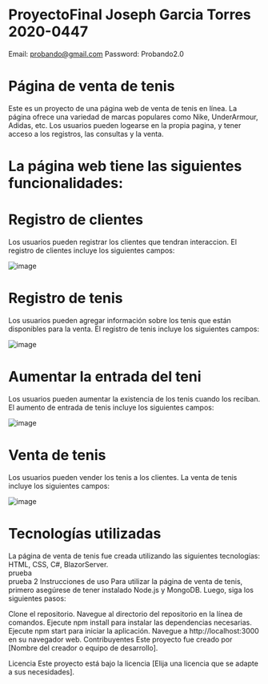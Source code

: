 # ProyectoFinal Joseph Garcia Torres 2020-0447


Email: probando@gmail.com
Password: Probando2.0

# Página de venta de tenis
Este es un proyecto de una página web de venta de tenis en línea. La página ofrece una variedad de marcas populares como Nike, UnderArmour, Adidas, etc. Los usuarios pueden logearse en la propia pagina, y tener acceso a los registros, las consultas y la venta.

# La página web tiene las siguientes funcionalidades:

# Registro de clientes
Los usuarios pueden registrar los clientes que tendran interaccion. El registro de clientes incluye los siguientes campos:

![image](https://user-images.githubusercontent.com/122744896/230835494-3eb411d5-32bc-4360-9797-09811983dfcf.png)

# Registro de tenis
Los usuarios pueden agregar información sobre los tenis que están disponibles para la venta. El registro de tenis incluye los siguientes campos:

![image](https://user-images.githubusercontent.com/122744896/230836969-1f1c6bfe-5dc2-460c-bd76-55ca14892e1b.png)

# Aumentar la entrada del teni
Los usuarios pueden aumentar la existencia de los tenis cuando los reciban. El aumento de entrada de tenis incluye los siguientes campos:

![image](https://user-images.githubusercontent.com/122744896/230839010-a508b40c-7fc7-4bad-8d86-cd7a9aae5b3a.png)

# Venta de tenis
Los usuarios pueden vender los tenis a los clientes. La venta de tenis incluye los siguientes campos:

![image](https://user-images.githubusercontent.com/122744896/230839088-3f5ffa25-5476-4389-93b1-d2ecfa84197f.png)

# Tecnologías utilizadas
La página de venta de tenis fue creada utilizando las siguientes tecnologías: HTML, CSS, C#, BlazorServer. <br>
prueba <br>
prueba 2
Instrucciones de uso
Para utilizar la página de venta de tenis, primero asegúrese de tener instalado Node.js y MongoDB. Luego, siga los siguientes pasos:

Clone el repositorio.
Navegue al directorio del repositorio en la línea de comandos.
Ejecute npm install para instalar las dependencias necesarias.
Ejecute npm start para iniciar la aplicación.
Navegue a http://localhost:3000 en su navegador web.
Contribuyentes
Este proyecto fue creado por [Nombre del creador o equipo de desarrollo].

Licencia
Este proyecto está bajo la licencia [Elija una licencia que se adapte a sus necesidades].


